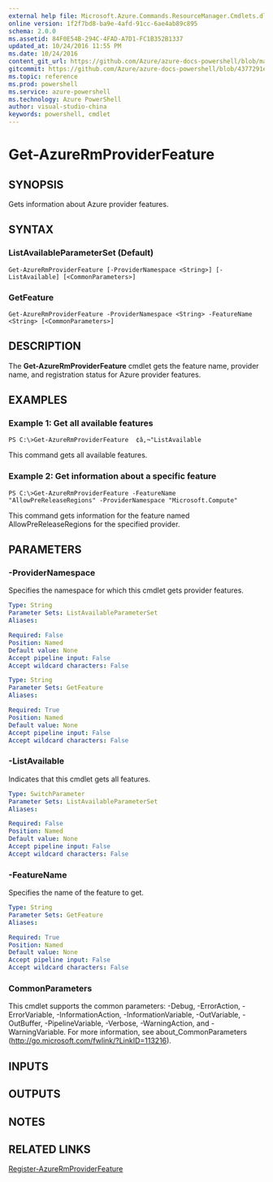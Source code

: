```yaml
---
external help file: Microsoft.Azure.Commands.ResourceManager.Cmdlets.dll-Help.xml
online version: 1f2f7bd8-ba9e-4afd-91cc-6ae4ab89c895
schema: 2.0.0
ms.assetid: 84F0E54B-294C-4FAD-A7D1-FC1B352B1337
updated_at: 10/24/2016 11:55 PM
ms.date: 10/24/2016
content_git_url: https://github.com/Azure/azure-docs-powershell/blob/master/azureps-cmdlets-docs/ResourceManager/AzureRM.Resources/v3.2.0/Get-AzureRmProviderFeature.md
gitcommit: https://github.com/Azure/azure-docs-powershell/blob/4377291ee360e58e2c1c5d644155daf6a0279055/azureps-cmdlets-docs/ResourceManager/AzureRM.Resources/v3.2.0/Get-AzureRmProviderFeature.md
ms.topic: reference
ms.prod: powershell
ms.service: azure-powershell
ms.technology: Azure PowerShell
author: visual-studio-china
keywords: powershell, cmdlet
---
```


# Get-AzureRmProviderFeature

## SYNOPSIS
Gets information about Azure provider features.

## SYNTAX

### ListAvailableParameterSet (Default)
```
Get-AzureRmProviderFeature [-ProviderNamespace <String>] [-ListAvailable] [<CommonParameters>]
```

### GetFeature
```
Get-AzureRmProviderFeature -ProviderNamespace <String> -FeatureName <String> [<CommonParameters>]
```

## DESCRIPTION
The **Get-AzureRmProviderFeature** cmdlet gets the feature name, provider name, and registration status for Azure provider features.

## EXAMPLES

### Example 1: Get all available features
```
PS C:\>Get-AzureRmProviderFeature  ¢â‚¬"ListAvailable
```

This command gets all available features.

### Example 2: Get information about a specific feature
```
PS C:\>Get-AzureRmProviderFeature -FeatureName "AllowPreReleaseRegions" -ProviderNamespace "Microsoft.Compute"
```

This command gets information for the feature named AllowPreReleaseRegions for the specified provider.

## PARAMETERS

### -ProviderNamespace
Specifies the namespace for which this cmdlet gets provider features.

```yaml
Type: String
Parameter Sets: ListAvailableParameterSet
Aliases: 

Required: False
Position: Named
Default value: None
Accept pipeline input: False
Accept wildcard characters: False
```

```yaml
Type: String
Parameter Sets: GetFeature
Aliases: 

Required: True
Position: Named
Default value: None
Accept pipeline input: False
Accept wildcard characters: False
```

### -ListAvailable
Indicates that this cmdlet gets all features.

```yaml
Type: SwitchParameter
Parameter Sets: ListAvailableParameterSet
Aliases: 

Required: False
Position: Named
Default value: None
Accept pipeline input: False
Accept wildcard characters: False
```

### -FeatureName
Specifies the name of the feature to get.

```yaml
Type: String
Parameter Sets: GetFeature
Aliases: 

Required: True
Position: Named
Default value: None
Accept pipeline input: False
Accept wildcard characters: False
```

### CommonParameters
This cmdlet supports the common parameters: -Debug, -ErrorAction, -ErrorVariable, -InformationAction, -InformationVariable, -OutVariable, -OutBuffer, -PipelineVariable, -Verbose, -WarningAction, and -WarningVariable. For more information, see about_CommonParameters (http://go.microsoft.com/fwlink/?LinkID=113216).

## INPUTS

## OUTPUTS

## NOTES

## RELATED LINKS

[Register-AzureRmProviderFeature](./Register-AzureRmProviderFeature.md)


